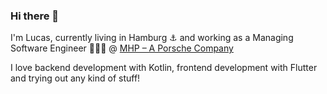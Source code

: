 ### Hi there 👋

I'm Lucas, currently living in Hamburg ⚓️ and working as a Managing Software Engineer 👨🏼‍💻 @ [MHP – A Porsche Company](https://www.mhp.com/)

I love backend development with Kotlin, frontend development with Flutter and trying out any kind of stuff!
